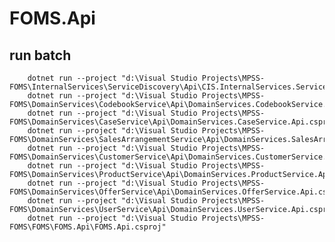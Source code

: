 ﻿# FOMS.Api

## run batch
        dotnet run --project "d:\Visual Studio Projects\MPSS-FOMS\InternalServices\ServiceDiscovery\Api\CIS.InternalServices.ServiceDiscovery.Api.csproj"
        dotnet run --project "d:\Visual Studio Projects\MPSS-FOMS\DomainServices\CodebookService\Api\DomainServices.CodebookService.Api.csproj"
        dotnet run --project "d:\Visual Studio Projects\MPSS-FOMS\DomainServices\CaseService\Api\DomainServices.CaseService.Api.csproj"
        dotnet run --project "d:\Visual Studio Projects\MPSS-FOMS\DomainServices\SalesArrangementService\Api\DomainServices.SalesArrangementService.Api.csproj"
        dotnet run --project "d:\Visual Studio Projects\MPSS-FOMS\DomainServices\CustomerService\Api\DomainServices.CustomerService.Api.csproj"
        dotnet run --project "d:\Visual Studio Projects\MPSS-FOMS\DomainServices\ProductService\Api\DomainServices.ProductService.Api.csproj"
        dotnet run --project "d:\Visual Studio Projects\MPSS-FOMS\DomainServices\OfferService\Api\DomainServices.OfferService.Api.csproj"
        dotnet run --project "d:\Visual Studio Projects\MPSS-FOMS\DomainServices\UserService\Api\DomainServices.UserService.Api.csproj"
        dotnet run --project "d:\Visual Studio Projects\MPSS-FOMS\FOMS\FOMS.Api\FOMS.Api.csproj"
